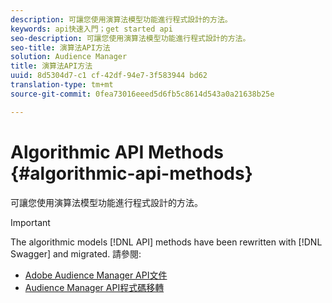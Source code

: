 ```yaml
---
description: 可讓您使用演算法模型功能進行程式設計的方法。
keywords: api快速入門；get started api
seo-description: 可讓您使用演算法模型功能進行程式設計的方法。
seo-title: 演算法API方法
solution: Audience Manager
title: 演算法API方法
uuid: 8d5304d7-c1 cf-42df-94e7-3f583944 bd62
translation-type: tm+mt
source-git-commit: 0fea73016eeed5d6fb5c8614d543a0a21638b25e

---
```



# Algorithmic API Methods {#algorithmic-api-methods}

可讓您使用演算法模型功能進行程式設計的方法。

>[!IMPORTANT]
>
>The algorithmic models [!DNL API] methods have been rewritten with [!DNL Swagger] and migrated. 請參閱:
>
>* [Adobe Audience Manager API文件](https://bank.demdex.com/portal/swagger/index.html)
>* [Audience Manager API程式碼移轉](../../api/api-swagger-migration.md)